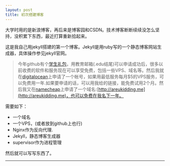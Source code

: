 ```yaml
---
layout: post
title: 初次搭建博客
---
```


大学时用的是新浪博客，再后来是博客园和CSDN。技术博客断断续续没怎么坚持，没积累下东西，最近打算重新拾起来。

这是我自己用jekyll搭建的第一个博客。Jekyll是用ruby写的一个静态博客网站生成器，具体操作参见jekyll官网。

>今年github有个[学生礼包](https://education.github.com/pack)，用教育邮箱(.edu结尾)可以申请成功后，很多以前收费的软件和服务现在可以享受免费，包括一些VPS、域名等。然后我就在[digitalocean](https://www.digitalocean.com/?refcode=3a6a20643c00)上申请了一个帐号，如果用最低服务每月$5的VPS服务，可以免费用一年.如果要申请的话，可以用我给的链接，能免费试用2个月。然后我又在[namecheap](https://www.namecheap.com/)上申请了一个域名:[http://areukidding.me](http://areukidding.me)，也可以免费在我名下一年。


需要如下：

- 一个域名
- 一个VPS，(或者放到github上也行)
- Nginx作为反向代理.
- Jekyll，静态博客生成器
- supervisor作为进程管理


然后就可以写写东西了。


---


